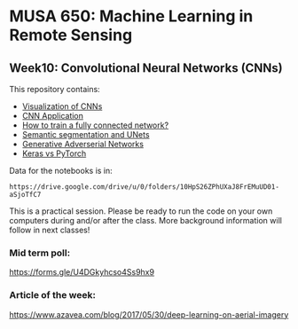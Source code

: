 # MUSA 650: Machine Learning in Remote Sensing

## Week10: Convolutional Neural Networks (CNNs)

This repository contains:

- [Visualization of CNNs](DL_VisConvFilters.ipynb)
- [CNN Application](DL_Application_Planesnet_CNN.ipynb)
- [How to train a fully connected network?](https://www.3blue1brown.com/lessons/gradient-descent)
- [Semantic segmentation and UNets](https://lmb.informatik.uni-freiburg.de/people/ronneber/u-net)
- [Generative Adverserial Networks](https://phillipi.github.io/pix2pix/)
- [Keras vs PyTorch](https://www.kaggle.com/code/utcarshagrawal/keras-vs-pytorch-a-perfect-guide/notebook)

Data for the notebooks is in:

    https://drive.google.com/drive/u/0/folders/10HpS26ZPhUXaJ8FrEMuUD01-aSjoTfC7

This is a practical session. Please be ready to run the code on your own 
computers during and/or after the class. More background information will follow 
in next classes!

### Mid term poll:

https://forms.gle/U4DGkyhcso4Ss9hx9

### Article of the week:  
https://www.azavea.com/blog/2017/05/30/deep-learning-on-aerial-imagery


